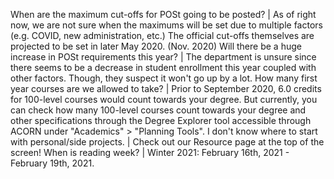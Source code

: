 When are the maximum cut-offs for POSt going to be posted? | As of right now, we
are not sure when the maximums will be set due to multiple factors (e.g. COVID,
new administration, etc.) The official cut-offs themselves are projected to be
set in later May 2020. (Nov. 2020) Will there be a huge increase in POSt
requirements this year? | The department is unsure since there seems to be a
decrease in student enrollment this year coupled with other factors. Though,
they suspect it won't go up by a lot. How many first year courses are we allowed
to take? | Prior to September 2020, 6.0 credits for 100-level courses would
count towards your degree. But currently, you can check how many 100-level
courses count towards your degree and other specifications through the Degree
Explorer tool accessible through ACORN under "Academics" > "Planning Tools". I
don't know where to start with personal/side projects. | Check out our Resource
page at the top of the screen! When is reading week? | Winter 2021: February
16th, 2021 - February 19th, 2021.

